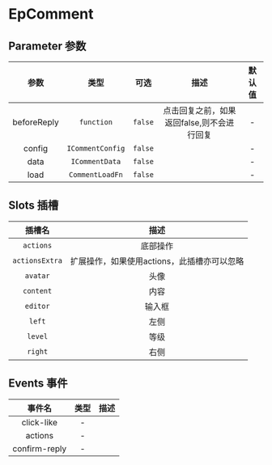 # EpComment
## Parameter 参数
| 参数 | 类型 | 可选 | 描述 | 默认值 |
| :-------: | :-------: | :-------: | :-------: | :-------: |
| beforeReply | `function` | `false` | 点击回复之前，如果返回false,则不会进行回复 | -|
| config | `ICommentConfig` | `false` |  | -|
| data | `ICommentData` | `false` |  | -|
| load | `CommentLoadFn` | `false` |  | -|
## Slots 插槽
|    插槽名    |  描述   |
|:---------:|:-----:|
| `actions` | 底部操作 |
| `actionsExtra` | 扩展操作，如果使用actions，此插槽亦可以忽略 |
| `avatar` | 头像 |
| `content` | 内容 |
| `editor` | 输入框 |
| `left` | 左侧 |
| `level` | 等级 |
| `right` | 右侧 |
## Events 事件
|   事件名   |   类型     |  描述      |
| :-------: | :-------: | :-------: |
| click-like | - |  |
| actions | - |  |
| confirm-reply | - |  |
